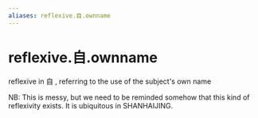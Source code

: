 ```yaml
---
aliases: reflexive.自.ownname
---
```

# reflexive.自.ownname

reflexive in 自 , referring to the use of the subject's own name 

NB: This is messy, but we need to be reminded somehow that this kind of
                    reflexivity exists. It is ubiquitous in SHANHAIJING.
